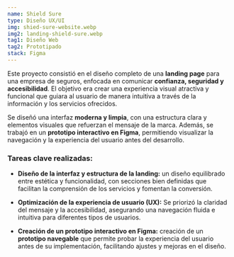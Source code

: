 ```yaml
---
name: Shield Sure
type: Diseño UX/UI
img: shied-sure-website.webp
img2: landing-shield-sure.webp
tag1: Diseño Web
tag2: Prototipado
stack: Figma
---
```

Este proyecto consistió en el diseño completo de una **landing page** para una empresa de seguros, enfocada en comunicar **confianza, seguridad y accesibilidad**. El objetivo era crear una experiencia visual atractiva y funcional que guiara al usuario de manera intuitiva a través de la información y los servicios ofrecidos.

Se diseñó una interfaz **moderna y limpia**, con una estructura clara y elementos visuales que refuerzan el mensaje de la marca. Además, se trabajó en un **prototipo interactivo en Figma**, permitiendo visualizar la navegación y la experiencia del usuario antes del desarrollo.

### Tareas clave realizadas:
- **Diseño de la interfaz y estructura de la landing:** un diseño equilibrado entre estética y funcionalidad, con secciones bien definidas que facilitan la comprensión de los servicios y fomentan la conversión.

- **Optimización de la experiencia de usuario (UX):** Se priorizó la claridad del mensaje y la accesibilidad, asegurando una navegación fluida e intuitiva para diferentes tipos de usuarios.

- **Creación de un prototipo interactivo en Figma:** creación de un **prototipo navegable** que permite probar la experiencia del usuario antes de su implementación, facilitando ajustes y mejoras en el diseño.
